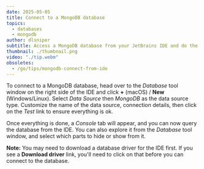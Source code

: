 ```yaml
---
date: 2025-05-05
title: Connect to a MongoDB database
topics:
  - databases
  - mongodb
author: dlsniper
subtitle: Access a MongoDB database from your JetBrains IDE and do the work in the same window.
thumbnail: ./thumbnail.png
video: "./tip.webm"
obsoletes:
  - /go/tips/mongodb-connect-from-ide
---
```


To connect to a MongoDB database, head over to the _Database_ tool window on the right side of the IDE and click **+** (macOS) / **New** (Windows/Linux). Select _Data Source_ then _MongoDB_ as the data source type. Customize the name of the data source, connection details, then click on the _Test_ link to ensure everything is ok.

Once everything is done, a _Console_ tab will appear, and you can now query the database from the IDE. You can also explore it from the _Database_ tool window, and select which parts to hide or show from it.

**Note:** You may need to download a database driver for the IDE first. If you see a **Download driver** link, you'll need to click on that before you can connect to the database.

